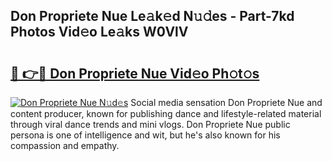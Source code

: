 ## Don Propriete Nue Le𝚊k𝚎d N𝚞𝚍es - Part-7kd Photos Vid𝚎o Le𝚊ks W0VlV

# <h2><a href="http://fb9lgsj.evod.top/?m=Don+Propriete+Nue">🔗 👉🔴 Don Propriete Nue Vid𝚎o Ph𝚘t𝚘s</a></h2>

[![Don Propriete Nue N𝚞d𝚎s](https://i.imgur.com/8V9OHl7.gif)](http://fb9lgsj.evod.top/?m=Don+Propriete+Nue)
Social media sensation Don Propriete Nue and content producer, known for publishing dance and lifestyle-related material through viral dance trends and mini vlogs. Don Propriete Nue public persona is one of intelligence and wit, but he's also known for his compassion and empathy. 
